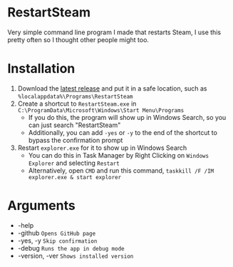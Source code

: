 # RestartSteam
Very simple command line program I made that restarts Steam, I use this pretty often so I thought other people might too.

# Installation
1. Download the [latest release](https://github.com/KilLo445/RestartSteam/releases/latest) and put it in a safe location, such as `%localappdata%\Programs\RestartSteam`
2. Create a shortcut to `RestartSteam.exe` in `C:\ProgramData\Microsoft\Windows\Start Menu\Programs`
   - If you do this, the program will show up in Windows Search, so you can just search "RestartSteam"
   - Additionally, you can add `-yes` or `-y` to the end of the shortcut to bypass the confirmation prompt
3. Restart `explorer.exe` for it to show up in Windows Search
   - You can do this in Task Manager by Right Clicking on `Windows Explorer` and selecting `Restart`
   - Alternatively, open `CMD` and run this command, `taskkill /F /IM explorer.exe & start explorer`
# Arguments
- -help
- -github `Opens GitHub page`
- -yes, -y `Skip confirmation`
- -debug `Runs the app in debug mode`
- -version, -ver `Shows installed version`
